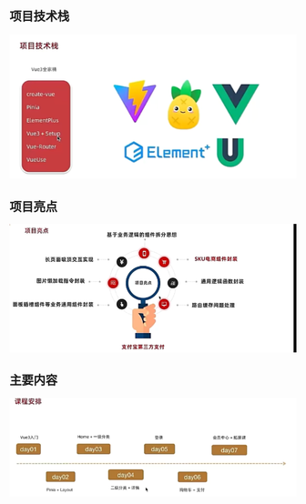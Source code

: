 ## 项目技术栈

![image-20240611085611879](./assets/image-20240611085611879.png)

## 项目亮点

![image-20240611085652215](./assets/image-20240611085652215.png)

## 主要内容

![image-20240611085714964](./assets/image-20240611085714964.png)

